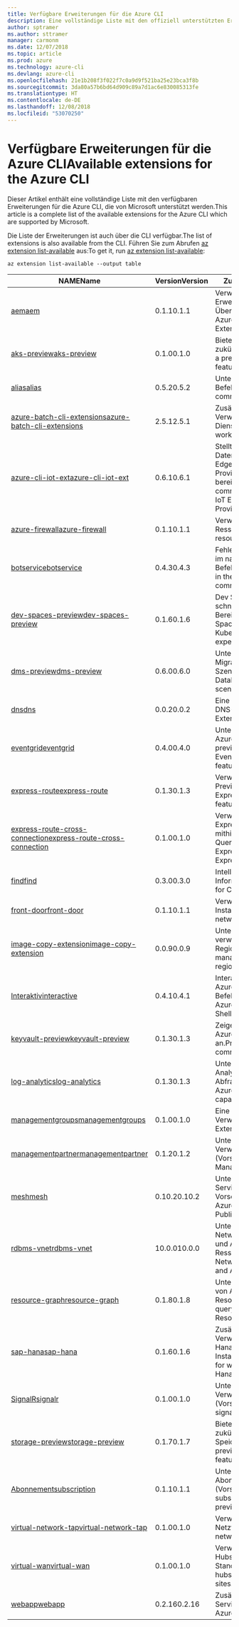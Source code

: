 ```yaml
---
title: Verfügbare Erweiterungen für die Azure CLI
description: Eine vollständige Liste mit den offiziell unterstützten Erweiterungen für die Azure CLI
author: sptramer
ms.author: sttramer
manager: carmonm
ms.date: 12/07/2018
ms.topic: article
ms.prod: azure
ms.technology: azure-cli
ms.devlang: azure-cli
ms.openlocfilehash: 21e1b208f3f022f7c0a9d9f521ba25e23bca3f8b
ms.sourcegitcommit: 3da80a57b6bd64d909c89a7d1ac6e830085313fe
ms.translationtype: HT
ms.contentlocale: de-DE
ms.lasthandoff: 12/08/2018
ms.locfileid: "53070250"
---
```

# <a name="available-extensions-for-the-azure-cli"></a><span data-ttu-id="0f9c3-103">Verfügbare Erweiterungen für die Azure CLI</span><span class="sxs-lookup"><span data-stu-id="0f9c3-103">Available extensions for the Azure CLI</span></span>

<span data-ttu-id="0f9c3-104">Dieser Artikel enthält eine vollständige Liste mit den verfügbaren Erweiterungen für die Azure CLI, die von Microsoft unterstützt werden.</span><span class="sxs-lookup"><span data-stu-id="0f9c3-104">This article is a complete list of the available extensions for the Azure CLI which are supported by Microsoft.</span></span>

<span data-ttu-id="0f9c3-105">Die Liste der Erweiterungen ist auch über die CLI verfügbar.</span><span class="sxs-lookup"><span data-stu-id="0f9c3-105">The list of extensions is also available  from the CLI.</span></span> <span data-ttu-id="0f9c3-106">Führen Sie zum Abrufen [az extension list-available](/cli/azure/extension?view=azure-cli-latest#az-extension-list-available) aus:</span><span class="sxs-lookup"><span data-stu-id="0f9c3-106">To get it, run [az extension list-available](/cli/azure/extension?view=azure-cli-latest#az-extension-list-available):</span></span>

```azurecli-interactive
az extension list-available --output table
```

| <span data-ttu-id="0f9c3-107">NAME</span><span class="sxs-lookup"><span data-stu-id="0f9c3-107">Name</span></span> | <span data-ttu-id="0f9c3-108">Version</span><span class="sxs-lookup"><span data-stu-id="0f9c3-108">Version</span></span> | <span data-ttu-id="0f9c3-109">Zusammenfassung</span><span class="sxs-lookup"><span data-stu-id="0f9c3-109">Summary</span></span> | <span data-ttu-id="0f9c3-110">Vorschau</span><span class="sxs-lookup"><span data-stu-id="0f9c3-110">Preview</span></span> |
|------|---------|---------|---------|
| [<span data-ttu-id="0f9c3-111">aem</span><span class="sxs-lookup"><span data-stu-id="0f9c3-111">aem</span></span>](https://github.com/Azure/azure-cli-extensions) | <span data-ttu-id="0f9c3-112">0.1.1</span><span class="sxs-lookup"><span data-stu-id="0f9c3-112">0.1.1</span></span> | <span data-ttu-id="0f9c3-113">Verwalten der Azure-Erweiterungen zur verbesserten Überwachung für SAP</span><span class="sxs-lookup"><span data-stu-id="0f9c3-113">Manage Azure Enhanced Monitoring Extensions for SAP</span></span> |  |
| [<span data-ttu-id="0f9c3-114">aks-preview</span><span class="sxs-lookup"><span data-stu-id="0f9c3-114">aks-preview</span></span>](https://github.com/Azure/azure-cli-extensions/tree/master/src/aks-preview) | <span data-ttu-id="0f9c3-115">0.1.0</span><span class="sxs-lookup"><span data-stu-id="0f9c3-115">0.1.0</span></span> | <span data-ttu-id="0f9c3-116">Bietet eine Vorschau für zukünftige AKS-Features</span><span class="sxs-lookup"><span data-stu-id="0f9c3-116">Provides a preview for upcoming AKS features</span></span> | <span data-ttu-id="0f9c3-117">JA</span><span class="sxs-lookup"><span data-stu-id="0f9c3-117">Yes</span></span> |
| [<span data-ttu-id="0f9c3-118">alias</span><span class="sxs-lookup"><span data-stu-id="0f9c3-118">alias</span></span>](https://github.com/Azure/azure-cli-extensions) | <span data-ttu-id="0f9c3-119">0.5.2</span><span class="sxs-lookup"><span data-stu-id="0f9c3-119">0.5.2</span></span> | <span data-ttu-id="0f9c3-120">Unterstützung für Befehlsaliase</span><span class="sxs-lookup"><span data-stu-id="0f9c3-120">Support for command aliases</span></span> | <span data-ttu-id="0f9c3-121">JA</span><span class="sxs-lookup"><span data-stu-id="0f9c3-121">Yes</span></span> |
| [<span data-ttu-id="0f9c3-122">azure-batch-cli-extensions</span><span class="sxs-lookup"><span data-stu-id="0f9c3-122">azure-batch-cli-extensions</span></span>](https://github.com/Azure/azure-batch-cli-extensions) | <span data-ttu-id="0f9c3-123">2.5.1</span><span class="sxs-lookup"><span data-stu-id="0f9c3-123">2.5.1</span></span> | <span data-ttu-id="0f9c3-124">Zusätzliche Befehle für die Verwendung des Azure Batch-Diensts</span><span class="sxs-lookup"><span data-stu-id="0f9c3-124">Additional commands for working with Azure Batch service</span></span> |  |
| [<span data-ttu-id="0f9c3-125">azure-cli-iot-ext</span><span class="sxs-lookup"><span data-stu-id="0f9c3-125">azure-cli-iot-ext</span></span>](https://github.com/azure/azure-iot-cli-extension) | <span data-ttu-id="0f9c3-126">0.6.1</span><span class="sxs-lookup"><span data-stu-id="0f9c3-126">0.6.1</span></span> | <span data-ttu-id="0f9c3-127">Stellt die Befehlsebene der Datenebene für Azure IoT Hub, IoT Edge und den IoT Device Provisioning-Dienst bereit</span><span class="sxs-lookup"><span data-stu-id="0f9c3-127">Provides the data plane command layer for Azure IoT Hub, IoT Edge and IoT Device Provisioning Service</span></span> |  |
| [<span data-ttu-id="0f9c3-128">azure-firewall</span><span class="sxs-lookup"><span data-stu-id="0f9c3-128">azure-firewall</span></span>](https://github.com/Azure/azure-cli-extensions/tree/master/src/azure-firewall) | <span data-ttu-id="0f9c3-129">0.1.1</span><span class="sxs-lookup"><span data-stu-id="0f9c3-129">0.1.1</span></span> | <span data-ttu-id="0f9c3-130">Verwalten von Azure Firewall-Ressourcen</span><span class="sxs-lookup"><span data-stu-id="0f9c3-130">Manage Azure Firewall resources.</span></span> | <span data-ttu-id="0f9c3-131">JA</span><span class="sxs-lookup"><span data-stu-id="0f9c3-131">Yes</span></span> |
| [<span data-ttu-id="0f9c3-132">botservice</span><span class="sxs-lookup"><span data-stu-id="0f9c3-132">botservice</span></span>](https://github.com/Azure/azure-cli-extensions) | <span data-ttu-id="0f9c3-133">0.4.3</span><span class="sxs-lookup"><span data-stu-id="0f9c3-133">0.4.3</span></span> | <span data-ttu-id="0f9c3-134">Fehlerbehebungen für Probleme im nativen botservice-CLI-Befehlsmodul.</span><span class="sxs-lookup"><span data-stu-id="0f9c3-134">Bug fixes for issues in the native botservice cli command module.</span></span> | <span data-ttu-id="0f9c3-135">JA</span><span class="sxs-lookup"><span data-stu-id="0f9c3-135">Yes</span></span> |
| [<span data-ttu-id="0f9c3-136">dev-spaces-preview</span><span class="sxs-lookup"><span data-stu-id="0f9c3-136">dev-spaces-preview</span></span>](https://github.com/Azure/azure-cli-extensions) | <span data-ttu-id="0f9c3-137">0.1.6</span><span class="sxs-lookup"><span data-stu-id="0f9c3-137">0.1.6</span></span> | <span data-ttu-id="0f9c3-138">Dev Spaces ermöglicht eine schnelle, iterative Kubernetes-Bereitstellung für Teams.</span><span class="sxs-lookup"><span data-stu-id="0f9c3-138">Dev Spaces provides a rapid, iterative Kubernetes development experience for teams.</span></span> | <span data-ttu-id="0f9c3-139">JA</span><span class="sxs-lookup"><span data-stu-id="0f9c3-139">Yes</span></span> |
| [<span data-ttu-id="0f9c3-140">dms-preview</span><span class="sxs-lookup"><span data-stu-id="0f9c3-140">dms-preview</span></span>](https://github.com/Azure/azure-cli-extensions/tree/master/src/dms-preview) | <span data-ttu-id="0f9c3-141">0.6.0</span><span class="sxs-lookup"><span data-stu-id="0f9c3-141">0.6.0</span></span> | <span data-ttu-id="0f9c3-142">Unterstützung für neue Database Migration Service-Szenarien.</span><span class="sxs-lookup"><span data-stu-id="0f9c3-142">Support for new Database Migration Service scenarios.</span></span> | <span data-ttu-id="0f9c3-143">JA</span><span class="sxs-lookup"><span data-stu-id="0f9c3-143">Yes</span></span> |
| [<span data-ttu-id="0f9c3-144">dns</span><span class="sxs-lookup"><span data-stu-id="0f9c3-144">dns</span></span>](https://github.com/Azure/azure-cli-extensions) | <span data-ttu-id="0f9c3-145">0.0.2</span><span class="sxs-lookup"><span data-stu-id="0f9c3-145">0.0.2</span></span> | <span data-ttu-id="0f9c3-146">Eine Azure CLI-Erweiterung für DNS-Zonen</span><span class="sxs-lookup"><span data-stu-id="0f9c3-146">An Azure CLI Extension for DNS zones</span></span> |  |
| [<span data-ttu-id="0f9c3-147">eventgrid</span><span class="sxs-lookup"><span data-stu-id="0f9c3-147">eventgrid</span></span>](https://github.com/Azure/azure-cli-extensions) | <span data-ttu-id="0f9c3-148">0.4.0</span><span class="sxs-lookup"><span data-stu-id="0f9c3-148">0.4.0</span></span> | <span data-ttu-id="0f9c3-149">Unterstützung für Features von Azure EventGrid 2018-09-15-preview</span><span class="sxs-lookup"><span data-stu-id="0f9c3-149">Support for Azure EventGrid 2018-09-15-preview features</span></span> | <span data-ttu-id="0f9c3-150">JA</span><span class="sxs-lookup"><span data-stu-id="0f9c3-150">Yes</span></span> |
| [<span data-ttu-id="0f9c3-151">express-route</span><span class="sxs-lookup"><span data-stu-id="0f9c3-151">express-route</span></span>](https://github.com/Azure/azure-cli-extensions/tree/master/src/express-route) | <span data-ttu-id="0f9c3-152">0.1.3</span><span class="sxs-lookup"><span data-stu-id="0f9c3-152">0.1.3</span></span> | <span data-ttu-id="0f9c3-153">Verwalten von Expressroute mit Previewfunktionen</span><span class="sxs-lookup"><span data-stu-id="0f9c3-153">Manage ExpressRoutes with preview features.</span></span> | <span data-ttu-id="0f9c3-154">JA</span><span class="sxs-lookup"><span data-stu-id="0f9c3-154">Yes</span></span> |
| [<span data-ttu-id="0f9c3-155">express-route-cross-connection</span><span class="sxs-lookup"><span data-stu-id="0f9c3-155">express-route-cross-connection</span></span>](https://github.com/Azure/azure-cli-extensions/tree/master/src/express-route-cross-connection) | <span data-ttu-id="0f9c3-156">0.1.0</span><span class="sxs-lookup"><span data-stu-id="0f9c3-156">0.1.0</span></span> | <span data-ttu-id="0f9c3-157">Verwalten von benutzerdefinierten ExpressRoute-Verbindungen mithilfe einer ExpressRoute-Querverbindung</span><span class="sxs-lookup"><span data-stu-id="0f9c3-157">Manage customer ExpressRoute circuits using an ExpressRoute cross-connection.</span></span> |  |
| [<span data-ttu-id="0f9c3-158">find</span><span class="sxs-lookup"><span data-stu-id="0f9c3-158">find</span></span>](https://github.com/Azure/azure-cli-extensions/tree/master/src/find) | <span data-ttu-id="0f9c3-159">0.3.0</span><span class="sxs-lookup"><span data-stu-id="0f9c3-159">0.3.0</span></span> | <span data-ttu-id="0f9c3-160">Intelligentes Abfragen von CLI-Informationen</span><span class="sxs-lookup"><span data-stu-id="0f9c3-160">Intelligent querying for CLI information.</span></span> | <span data-ttu-id="0f9c3-161">JA</span><span class="sxs-lookup"><span data-stu-id="0f9c3-161">Yes</span></span> |
| [<span data-ttu-id="0f9c3-162">front-door</span><span class="sxs-lookup"><span data-stu-id="0f9c3-162">front-door</span></span>](https://github.com/Azure/azure-cli-extensions/tree/master/src/front-door) | <span data-ttu-id="0f9c3-163">0.1.1</span><span class="sxs-lookup"><span data-stu-id="0f9c3-163">0.1.1</span></span> | <span data-ttu-id="0f9c3-164">Verwalten von Front Door-Instanzen für Netzwerke</span><span class="sxs-lookup"><span data-stu-id="0f9c3-164">Manage networking Front Doors.</span></span> | <span data-ttu-id="0f9c3-165">JA</span><span class="sxs-lookup"><span data-stu-id="0f9c3-165">Yes</span></span> |
| [<span data-ttu-id="0f9c3-166">image-copy-extension</span><span class="sxs-lookup"><span data-stu-id="0f9c3-166">image-copy-extension</span></span>](https://github.com/Azure/azure-cli-extensions) | <span data-ttu-id="0f9c3-167">0.0.9</span><span class="sxs-lookup"><span data-stu-id="0f9c3-167">0.0.9</span></span> | <span data-ttu-id="0f9c3-168">Unterstützung für das Kopieren verwalteter VM-Images zwischen Regionen</span><span class="sxs-lookup"><span data-stu-id="0f9c3-168">Support for copying managed vm images between regions</span></span> |  |
| [<span data-ttu-id="0f9c3-169">Interaktiv</span><span class="sxs-lookup"><span data-stu-id="0f9c3-169">interactive</span></span>](https://github.com/Azure/azure-cli) | <span data-ttu-id="0f9c3-170">0.4.1</span><span class="sxs-lookup"><span data-stu-id="0f9c3-170">0.4.1</span></span> | <span data-ttu-id="0f9c3-171">Interaktive Shell der Microsoft Azure-Befehlszeilenschnittstelle</span><span class="sxs-lookup"><span data-stu-id="0f9c3-171">Microsoft Azure Command-Line Interactive Shell</span></span> | <span data-ttu-id="0f9c3-172">JA</span><span class="sxs-lookup"><span data-stu-id="0f9c3-172">Yes</span></span> |
| [<span data-ttu-id="0f9c3-173">keyvault-preview</span><span class="sxs-lookup"><span data-stu-id="0f9c3-173">keyvault-preview</span></span>](https://github.com/Azure/azure-keyvault-cli-extension) | <span data-ttu-id="0f9c3-174">0.1.3</span><span class="sxs-lookup"><span data-stu-id="0f9c3-174">0.1.3</span></span> | <span data-ttu-id="0f9c3-175">Zeigen Sie eine Vorschau der Azure Key Vault-Befehle an.</span><span class="sxs-lookup"><span data-stu-id="0f9c3-175">Preview Azure Key Vault commands.</span></span> | <span data-ttu-id="0f9c3-176">JA</span><span class="sxs-lookup"><span data-stu-id="0f9c3-176">Yes</span></span> |
| [<span data-ttu-id="0f9c3-177">log-analytics</span><span class="sxs-lookup"><span data-stu-id="0f9c3-177">log-analytics</span></span>](https://github.com/Azure/azure-cli-extensions/tree/master/src/log-analytics) | <span data-ttu-id="0f9c3-178">0.1.3</span><span class="sxs-lookup"><span data-stu-id="0f9c3-178">0.1.3</span></span> | <span data-ttu-id="0f9c3-179">Unterstützung für Azure Log Analytics-Abfragefunktionen</span><span class="sxs-lookup"><span data-stu-id="0f9c3-179">Support for Azure Log Analytics query capabilities.</span></span> | <span data-ttu-id="0f9c3-180">JA</span><span class="sxs-lookup"><span data-stu-id="0f9c3-180">Yes</span></span> |
| [<span data-ttu-id="0f9c3-181">managementgroups</span><span class="sxs-lookup"><span data-stu-id="0f9c3-181">managementgroups</span></span>](https://github.com/Azure/azure-cli-extensions) | <span data-ttu-id="0f9c3-182">0.1.0</span><span class="sxs-lookup"><span data-stu-id="0f9c3-182">0.1.0</span></span> | <span data-ttu-id="0f9c3-183">Eine Azure CLI-Erweiterung für Verwaltungsgruppen</span><span class="sxs-lookup"><span data-stu-id="0f9c3-183">An Azure CLI Extension for Management Groups</span></span> |  |
| [<span data-ttu-id="0f9c3-184">managementpartner</span><span class="sxs-lookup"><span data-stu-id="0f9c3-184">managementpartner</span></span>](https://github.com/Azure/azure-cli-extensions) | <span data-ttu-id="0f9c3-185">0.1.2</span><span class="sxs-lookup"><span data-stu-id="0f9c3-185">0.1.2</span></span> | <span data-ttu-id="0f9c3-186">Unterstützung für Verwaltungspartner (Vorschauversion)</span><span class="sxs-lookup"><span data-stu-id="0f9c3-186">Support for Management Partner preview</span></span> |  |
| [<span data-ttu-id="0f9c3-187">mesh</span><span class="sxs-lookup"><span data-stu-id="0f9c3-187">mesh</span></span>](https://github.com/Azure/azure-cli-extensions) | <span data-ttu-id="0f9c3-188">0.10.2</span><span class="sxs-lookup"><span data-stu-id="0f9c3-188">0.10.2</span></span> | <span data-ttu-id="0f9c3-189">Unterstützung für Microsoft Azure Service Fabric Mesh: Öffentliche Vorschau</span><span class="sxs-lookup"><span data-stu-id="0f9c3-189">Support for Microsoft Azure Service Fabric Mesh - Public Preview</span></span> | <span data-ttu-id="0f9c3-190">JA</span><span class="sxs-lookup"><span data-stu-id="0f9c3-190">Yes</span></span> |
| [<span data-ttu-id="0f9c3-191">rdbms-vnet</span><span class="sxs-lookup"><span data-stu-id="0f9c3-191">rdbms-vnet</span></span>](https://github.com/Azure/azure-cli-extensions) | <span data-ttu-id="0f9c3-192">10.0.0</span><span class="sxs-lookup"><span data-stu-id="0f9c3-192">10.0.0</span></span> | <span data-ttu-id="0f9c3-193">Unterstützung für Virtual Network-Regeln in Azure MySQL- und Azure PostgreSQL-Ressourcen</span><span class="sxs-lookup"><span data-stu-id="0f9c3-193">Support for Virtual Network rules in Azure MySQL and Azure PostgreSQL resources</span></span> |  |
| [<span data-ttu-id="0f9c3-194">resource-graph</span><span class="sxs-lookup"><span data-stu-id="0f9c3-194">resource-graph</span></span>](https://github.com/Azure/azure-cli-extensions/tree/master/src/resource-graph) | <span data-ttu-id="0f9c3-195">0.1.8</span><span class="sxs-lookup"><span data-stu-id="0f9c3-195">0.1.8</span></span> | <span data-ttu-id="0f9c3-196">Unterstützung für das Abfragen von Azure-Ressourcen mit Resource Graph.</span><span class="sxs-lookup"><span data-stu-id="0f9c3-196">Support for querying Azure resources with Resource Graph.</span></span> | <span data-ttu-id="0f9c3-197">JA</span><span class="sxs-lookup"><span data-stu-id="0f9c3-197">Yes</span></span> |
| [<span data-ttu-id="0f9c3-198">sap-hana</span><span class="sxs-lookup"><span data-stu-id="0f9c3-198">sap-hana</span></span>](https://github.com/Azure/azure-hanaonazure-cli-extension) | <span data-ttu-id="0f9c3-199">0.1.6</span><span class="sxs-lookup"><span data-stu-id="0f9c3-199">0.1.6</span></span> | <span data-ttu-id="0f9c3-200">Zusätzliche Befehle für die Verwendung von SAP-HanaOnAzure-Instanzen.</span><span class="sxs-lookup"><span data-stu-id="0f9c3-200">Additional commands for working with SAP HanaOnAzure instances.</span></span> |  |
| [<span data-ttu-id="0f9c3-201">SignalR</span><span class="sxs-lookup"><span data-stu-id="0f9c3-201">signalr</span></span>](https://github.com/Azure/azure-cli-extensions) | <span data-ttu-id="0f9c3-202">0.1.0</span><span class="sxs-lookup"><span data-stu-id="0f9c3-202">0.1.0</span></span> | <span data-ttu-id="0f9c3-203">Unterstützung für die SignalR-Verwaltung (Vorschauversion)</span><span class="sxs-lookup"><span data-stu-id="0f9c3-203">Support for signalr management preview.</span></span> | <span data-ttu-id="0f9c3-204">JA</span><span class="sxs-lookup"><span data-stu-id="0f9c3-204">Yes</span></span> |
| [<span data-ttu-id="0f9c3-205">storage-preview</span><span class="sxs-lookup"><span data-stu-id="0f9c3-205">storage-preview</span></span>](https://github.com/Azure/azure-cli-extensions/tree/master/src/storage-preview) | <span data-ttu-id="0f9c3-206">0.1.7</span><span class="sxs-lookup"><span data-stu-id="0f9c3-206">0.1.7</span></span> | <span data-ttu-id="0f9c3-207">Bietet eine Vorschau für zukünftige Speicherfeatures.</span><span class="sxs-lookup"><span data-stu-id="0f9c3-207">Provides a preview for upcoming storage features.</span></span> | <span data-ttu-id="0f9c3-208">JA</span><span class="sxs-lookup"><span data-stu-id="0f9c3-208">Yes</span></span> |
| [<span data-ttu-id="0f9c3-209">Abonnement</span><span class="sxs-lookup"><span data-stu-id="0f9c3-209">subscription</span></span>](https://github.com/Azure/azure-cli-extensions) | <span data-ttu-id="0f9c3-210">0.1.1</span><span class="sxs-lookup"><span data-stu-id="0f9c3-210">0.1.1</span></span> | <span data-ttu-id="0f9c3-211">Unterstützung für die Abonnementverwaltung (Vorschauversion)</span><span class="sxs-lookup"><span data-stu-id="0f9c3-211">Support for subscription management preview.</span></span> |  |
| [<span data-ttu-id="0f9c3-212">virtual-network-tap</span><span class="sxs-lookup"><span data-stu-id="0f9c3-212">virtual-network-tap</span></span>](https://github.com/Azure/azure-cli-extensions/tree/master/src/virtual-network-tap) | <span data-ttu-id="0f9c3-213">0.1.0</span><span class="sxs-lookup"><span data-stu-id="0f9c3-213">0.1.0</span></span> | <span data-ttu-id="0f9c3-214">Verwalten von TAPs für virtuelle Netzwerke (VTAP)</span><span class="sxs-lookup"><span data-stu-id="0f9c3-214">Manage virtual network taps (VTAP).</span></span> | <span data-ttu-id="0f9c3-215">JA</span><span class="sxs-lookup"><span data-stu-id="0f9c3-215">Yes</span></span> |
| [<span data-ttu-id="0f9c3-216">virtual-wan</span><span class="sxs-lookup"><span data-stu-id="0f9c3-216">virtual-wan</span></span>](https://github.com/Azure/azure-cli-extensions/tree/master/src/virtual-wan) | <span data-ttu-id="0f9c3-217">0.1.0</span><span class="sxs-lookup"><span data-stu-id="0f9c3-217">0.1.0</span></span> | <span data-ttu-id="0f9c3-218">Verwalten von virtuellen WANs, Hubs, VPN-Gateways und VPN-Standorten</span><span class="sxs-lookup"><span data-stu-id="0f9c3-218">Manage virtual WAN, hubs, VPN gateways and VPN sites.</span></span> | <span data-ttu-id="0f9c3-219">JA</span><span class="sxs-lookup"><span data-stu-id="0f9c3-219">Yes</span></span> |
| [<span data-ttu-id="0f9c3-220">webapp</span><span class="sxs-lookup"><span data-stu-id="0f9c3-220">webapp</span></span>](https://github.com/Azure/azure-cli-extensions) | <span data-ttu-id="0f9c3-221">0.2.16</span><span class="sxs-lookup"><span data-stu-id="0f9c3-221">0.2.16</span></span> | <span data-ttu-id="0f9c3-222">Zusätzliche Befehle für Azure App Service</span><span class="sxs-lookup"><span data-stu-id="0f9c3-222">Additional commands for Azure AppService.</span></span> | <span data-ttu-id="0f9c3-223">JA</span><span class="sxs-lookup"><span data-stu-id="0f9c3-223">Yes</span></span> |